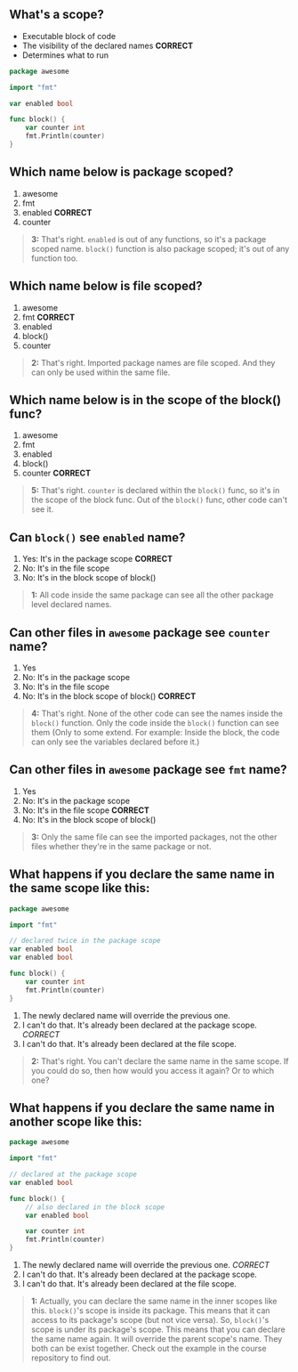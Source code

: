 ## What's a scope?
* Executable block of code
* The visibility of the declared names **CORRECT**
* Determines what to run

```go
package awesome

import "fmt"

var enabled bool

func block() {
    var counter int
    fmt.Println(counter)
}
```

## Which name below is package scoped?
1. awesome
2. fmt
3. enabled **CORRECT**
4. counter

> **3:** That's right. `enabled` is out of any functions, so it's a package scoped name. `block()` function is also package scoped; it's out of any function too.
>
>


## Which name below is file scoped?
1. awesome
2. fmt **CORRECT**
3. enabled 
4. block()
5. counter

> **2:** That's right. Imported package names are file scoped. And they can only be used within the same file.
>
>


## Which name below is in the scope of the block() func?
1. awesome
2. fmt
3. enabled 
4. block()
5. counter **CORRECT**

> **5:** That's right. `counter` is declared within the `block()` func, so it's in the scope of the block func. Out of the `block()` func, other code can't see it.
>
>


## Can `block()` see `enabled` name?
1. Yes: It's in the package scope **CORRECT**
2. No: It's in the file scope
3. No: It's in the block scope of block()

> **1:** All code inside the same package can see all the other package level declared names.
>
>


## Can other files in `awesome` package see `counter` name?
1. Yes
2. No: It's in the package scope
3. No: It's in the file scope
4. No: It's in the block scope of block() **CORRECT**

> **4:** That's right. None of the other code can see the names inside the `block()` function. Only the code inside the `block()` function can see them (Only to some extend. For example: Inside the block, the code can only see the variables declared before it.)
>
>


## Can other files in `awesome` package see `fmt` name?
1. Yes
2. No: It's in the package scope
3. No: It's in the file scope **CORRECT**
4. No: It's in the block scope of block()

> **3:** Only the same file can see the imported packages, not the other files whether they're in the same package or not.
>
>


## What happens if you declare the same name in the same scope like this:
```go
package awesome

import "fmt"

// declared twice in the package scope
var enabled bool
var enabled bool

func block() {
    var counter int
    fmt.Println(counter)
}
```
1. The newly declared name will override the previous one.
2. I can't do that. It's already been declared at the package scope. *CORRECT*
3. I can't do that. It's already been declared at the file scope.

> **2:** That's right. You can't declare the same name in the same scope. If you could do so, then how would you access it again? Or to which one?
>
>


## What happens if you declare the same name in another scope like this:
```go
package awesome

import "fmt"

// declared at the package scope
var enabled bool

func block() {
    // also declared in the block scope
    var enabled bool

    var counter int
    fmt.Println(counter)
}
```
1. The newly declared name will override the previous one. *CORRECT*
2. I can't do that. It's already been declared at the package scope.
3. I can't do that. It's already been declared at the file scope.

> **1:** Actually, you can declare the same name in the inner scopes like this. `block()`'s scope is inside its package. This means that it can access to its package's scope (but not vice versa). So, `block()`'s scope is under its package's scope. This means that you can declare the same name again. It will override the parent scope's name. They both can be exist together. Check out the example in the course repository to find out.
>
>
